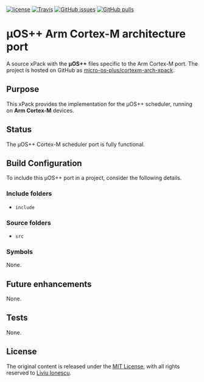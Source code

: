 [![license](https://img.shields.io/github/license/micro-os-plus/cortexm-arch-xpack.svg)](https://github.com/micro-os-plus/cortexm-arch-xpack/blob/xpack/LICENSE)
[![Travis](https://img.shields.io/travis/micro-os-plus/cortexm-arch-xpack.svg)](https://travis-ci.org/micro-os-plus/cortexm-arch-xpack)
[![GitHub issues](https://img.shields.io/github/issues/micro-os-plus/cortexm-arch-xpack.svg)](https://github.com/micro-os-plus/cortexm-arch-xpack/issues)
[![GitHub pulls](https://img.shields.io/github/issues-pr/micro-os-plus/cortexm-arch-xpack.svg)](https://github.com/micro-os-plus/cortexm-arch-xpack/pulls)

# µOS++ Arm Cortex-M architecture port

A source xPack with the **µOS++** files specific to the Arm Cortex-M port.
The project is hosted on GitHub as
[micro-os-plus/cortexm-arch-xpack](https://github.com/micro-os-plus/cortexm-arch-xpack).

## Purpose

This xPack provides the implementation for the µOS++ scheduler,
running on **Arm Cortex-M** devices.

## Status

The µOS++ Cortex-M scheduler port is fully functional.

## Build Configuration

To include this µOS++ port in a project, consider the following details.

### Include folders

- `include`

### Source folders

- `src`

### Symbols

None.

## Future enhancements

None.

## Tests

None.

## License

The original content is released under the
[MIT License](https://opensource.org/licenses/MIT), with all rights reserved to
[Liviu Ionescu](https://github.com/ilg-ul).

